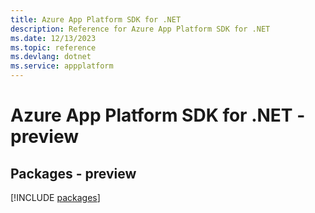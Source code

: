 ```yaml
---
title: Azure App Platform SDK for .NET
description: Reference for Azure App Platform SDK for .NET
ms.date: 12/13/2023
ms.topic: reference
ms.devlang: dotnet
ms.service: appplatform
---
```

# Azure App Platform SDK for .NET - preview
## Packages - preview
[!INCLUDE [packages](app-platform-index.md)]
